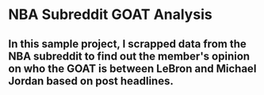 # NBA Subreddit GOAT Analysis

## In this sample project, I scrapped data from the NBA subreddit to find out the member's opinion on who the GOAT is between LeBron and Michael Jordan based on post headlines.
